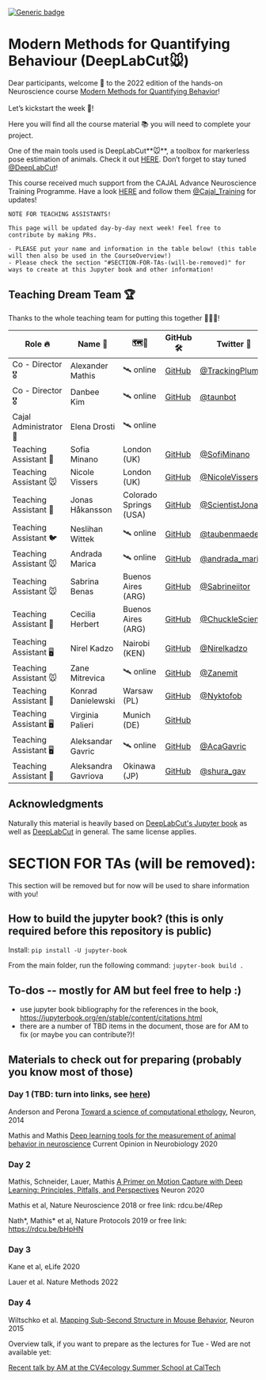 [![Generic badge](https://img.shields.io/badge/Contributions-Welcome-brightgreen.svg)](README.md)

# Modern Methods for Quantifying Behaviour (DeepLabCut🐭)

Dear participants, welcome 🙌 to the 2022 edition of the hands-on Neuroscience course [Modern Methods for Quantifying Behavior](https://cajal-training.org/neurokit/behavioural-analysis/)! 
<br/><br/>
Let’s kickstart the week 🚀!

Here you will find all the course material 📚 you will need to complete your project. 

One of the main tools used is DeepLabCut**🐭**, a toolbox for markerless pose estimation of animals. Check it out [HERE](https://github.com/DeepLabCut/DeepLabCut). Don’t forget to stay tuned [@DeepLabCut](https://twitter.com/DeepLabCut)!

This course received much support from the CAJAL Advance Neuroscience Training Programme. Have a look [HERE](https://cajal-training.org/) and follow them [@Cajal_Training](https://twitter.com/Cajal_Training?ref_src=twsrc%5Etfw%7Ctwcamp%5Eembeddedtimeline%7Ctwterm%5Escreen-name%3ACajal_Training%7Ctwcon%5Es1_c13) for updates!


```{warning}
NOTE FOR TEACHING ASSISTANTS!

This page will be updated day-by-day next week! Feel free to contribute by making PRs.

- PLEASE put your name and information in the table below! (this table will then also be used in the CourseOverview!)
- Please check the section "#SECTION-FOR-TAs-(will-be-removed)" for ways to create at this Jupyter book and other information!

```

## Teaching Dream Team 🏆

Thanks to the whole teaching team for putting this together 🎉🎉🎉!

| **Role 🔥**            | **Name 📛**          | **🗺️📍**                 | **GitHub 🛠️** | **Twitter 🐥**   |
|-----------------------|---------------------|------------------------|--------------|-----------------|
| Co - Director 🎖️       | Alexander Mathis    | 🛰️ online               | [GitHub](https://github.com/AlexEMG)| [@TrackingPlumes](https://twitter.com/TrackingPlumes)|
| Co - Director 🎖️       | Danbee Kim          | 🛰️ online               | [GitHub](https://github.com/Taunsquared)| [@taunbot](https://twitter.com/taunbot) |
| Cajal Administrator 📝 | Elena Drosti        | 🛰️ online               |              |                 |
| Teaching Assistant 🦅  | Sofia Minano        | London (UK)            | [GitHub](https://github.com/sfmig)       | [@SofiMinano](https://twitter.com/SofiMinano)   |
| Teaching Assistant 🐭  | Nicole Vissers      | London (UK)            | [GitHub](https://github.com/nicole-vissers)| [@NicoleVissers1](https://twitter.com/NicoleVissers1)|
| Teaching Assistant 🦇  | Jonas Håkansson     | Colorado Springs (USA) | [GitHub](https://github.com/biol-jsh)      | [@ScientistJonas](https://twitter.com/ScientistJonas) |
| Teaching Assistant 🐦  | Neslihan Wittek     | 🛰️ online               | [GitHub](https://github.com/neslihanedes)       | [@taubenmaedel](https://twitter.com/taubenmaedel)   |
| Teaching Assistant 🐭  | Andrada Marica      | 🛰️ online               | [GitHub](https://github.com/andrada08)      | [@andrada_marica](https://twitter.com/andrada_marica) |
| Teaching Assistant 🐭  | Sabrina Benas       | Buenos Aires (ARG)     | [GitHub](https://github.com/sabrinabenas)      | [@Sabrineiitor](https://twitter.com/Sabrineiitor)  |
| Teaching Assistant 🐤  | Cecilia Herbert     | Buenos Aires (ARG)     | [GitHub](https://github.com/ChucklesOnGitHub)       | [@ChuckleScience](https://twitter.com/ChuckleScience) |
| Teaching Assistant 🖥️  | Nirel Kadzo         | Nairobi (KEN)          | [GitHub](https://github.com/kadzon)       | [@Nirelkadzo](https://twitter.com/Nirelkadzo)    |
| Teaching Assistant 🐭  | Zane Mitrevica      | 🛰️ online               |[GitHub](https://github.com/zanemit)       | [@Zanemit](https://twitter.com/Zanemit)       |
| Teaching Assistant 🐀  | Konrad Danielewski  | Warsaw (PL)            | [GitHub](https://github.com/KonradDanielewski)      | [@Nyktofob](https://twitter.com/Nyktofob)      |
| Teaching Assistant 🖥️  | Virginia Palieri    | Munich (DE)            | [GitHub](https://github.com/vpalieri)       |                 |
| Teaching Assistant 🖥️  | Aleksandar Gavric   | 🛰️ online               |[GitHub](https://github.com/alex-gavric)      | [@AcaGavric](https://twitter.com/AcaGavric)     |
| Teaching Assistant 🔬  | Aleksandra Gavriova | Okinawa (JP)           | [GitHub](https://github.com/a-gavrilova)       | [@shura_gav](https://twitter.com/shura_gav)     |

## Acknowledgments

Naturally this material is heavily based on [DeepLabCut's Jupyter book](https://deeplabcut.github.io/DeepLabCut/README.html) as well as [DeepLabCut](https://github.com/DeepLabCut/DeepLabCut) in general. The same license applies.


# SECTION FOR TAs (will be removed):

This section will be removed but for now will be used to share information with you!

## How to build the jupyter book? (this is only required before this repository is public)

Install: `pip install -U jupyter-book`

From the main folder, run the following command: `jupyter-book build .`

## To-dos -- mostly for AM but feel free to help :)

- use jupyter book bibliography for the references in the book, https://jupyterbook.org/en/stable/content/citations.html
- there are a number of TBD items in the document, those are for AM to fix (or maybe you can contribute?)!

## Materials to check out for preparing (probably you know most of those)

### Day 1 (TBD: turn into links, see [here](http://www.mackenziemathislab.org/deeplabcut))

Anderson and Perona [Toward a science of computational ethology](https://www.sciencedirect.com/science/article/pii/S0896627314007934), Neuron, 2014

Mathis and Mathis [Deep learning tools for the measurement of animal behavior in neuroscience](https://www.sciencedirect.com/science/article/abs/pii/S0959438819301151) Current Opinion in Neurobiology 2020

### Day 2

Mathis, Schneider, Lauer, Mathis [A Primer on Motion Capture with Deep Learning: Principles, Pitfalls, and Perspectives](https://www.sciencedirect.com/science/article/pii/S0896627320307170) Neuron 2020

Mathis et al, Nature Neuroscience 2018 or free link: rdcu.be/4Rep

Nath*, Mathis* et al, Nature Protocols 2019 or free link: https://rdcu.be/bHpHN

### Day 3

Kane et al, eLife 2020

Lauer et al. Nature Methods 2022

### Day 4

Wiltschko et al. [Mapping Sub-Second Structure in Mouse Behavior](https://www.ncbi.nlm.nih.gov/pmc/articles/PMC4708087/), Neuron 2015


Overview talk, if you want to prepare as the lectures for Tue - Wed are not available yet:

[Recent talk by AM at the CV4ecology Summer School at CalTech](https://www.youtube.com/watch?v=jfIb2qfAkQU)
